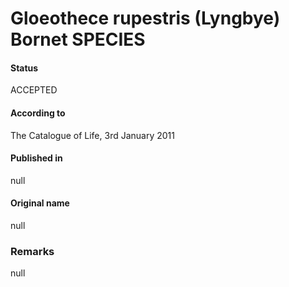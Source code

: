 # Gloeothece rupestris (Lyngbye) Bornet SPECIES

#### Status
ACCEPTED

#### According to
The Catalogue of Life, 3rd January 2011

#### Published in
null

#### Original name
null

### Remarks
null